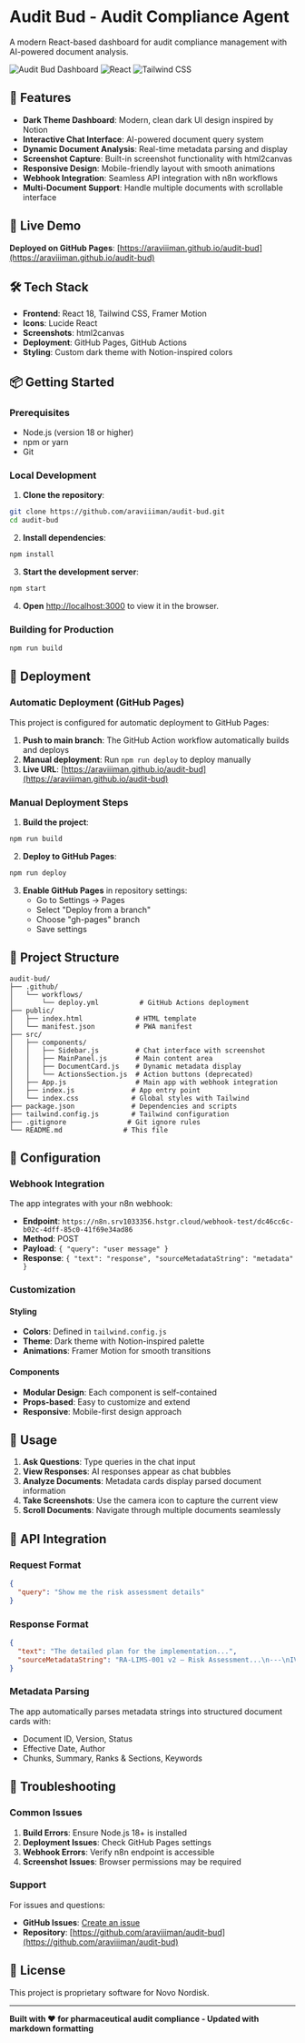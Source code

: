 # Audit Bud - Audit Compliance Agent

A modern React-based dashboard for audit compliance management with AI-powered document analysis.

![Audit Bud Dashboard](https://img.shields.io/badge/Status-Live-brightgreen)
![React](https://img.shields.io/badge/React-18-blue)
![Tailwind CSS](https://img.shields.io/badge/Tailwind-CSS-38B2AC)

## 🌟 Features

- **Dark Theme Dashboard**: Modern, clean dark UI design inspired by Notion
- **Interactive Chat Interface**: AI-powered document query system
- **Dynamic Document Analysis**: Real-time metadata parsing and display
- **Screenshot Capture**: Built-in screenshot functionality with html2canvas
- **Responsive Design**: Mobile-friendly layout with smooth animations
- **Webhook Integration**: Seamless API integration with n8n workflows
- **Multi-Document Support**: Handle multiple documents with scrollable interface

## 🚀 Live Demo

**Deployed on GitHub Pages**: [https://araviiiman.github.io/audit-bud](https://araviiiman.github.io/audit-bud)

## 🛠 Tech Stack

- **Frontend**: React 18, Tailwind CSS, Framer Motion
- **Icons**: Lucide React
- **Screenshots**: html2canvas
- **Deployment**: GitHub Pages, GitHub Actions
- **Styling**: Custom dark theme with Notion-inspired colors

## 📦 Getting Started

### Prerequisites

- Node.js (version 18 or higher)
- npm or yarn
- Git

### Local Development

1. **Clone the repository**:
```bash
git clone https://github.com/araviiiman/audit-bud.git
cd audit-bud
```

2. **Install dependencies**:
```bash
npm install
```

3. **Start the development server**:
```bash
npm start
```

4. **Open** [http://localhost:3000](http://localhost:3000) to view it in the browser.

### Building for Production

```bash
npm run build
```

## 🚀 Deployment

### Automatic Deployment (GitHub Pages)

This project is configured for automatic deployment to GitHub Pages:

1. **Push to main branch**: The GitHub Action workflow automatically builds and deploys
2. **Manual deployment**: Run `npm run deploy` to deploy manually
3. **Live URL**: [https://araviiiman.github.io/audit-bud](https://araviiiman.github.io/audit-bud)

### Manual Deployment Steps

1. **Build the project**:
```bash
npm run build
```

2. **Deploy to GitHub Pages**:
```bash
npm run deploy
```

3. **Enable GitHub Pages** in repository settings:
   - Go to Settings → Pages
   - Select "Deploy from a branch"
   - Choose "gh-pages" branch
   - Save settings

## 📁 Project Structure

```
audit-bud/
├── .github/
│   └── workflows/
│       └── deploy.yml          # GitHub Actions deployment
├── public/
│   ├── index.html             # HTML template
│   └── manifest.json          # PWA manifest
├── src/
│   ├── components/
│   │   ├── Sidebar.js         # Chat interface with screenshot
│   │   ├── MainPanel.js       # Main content area
│   │   ├── DocumentCard.js    # Dynamic metadata display
│   │   └── ActionsSection.js  # Action buttons (deprecated)
│   ├── App.js                 # Main app with webhook integration
│   ├── index.js              # App entry point
│   └── index.css             # Global styles with Tailwind
├── package.json              # Dependencies and scripts
├── tailwind.config.js        # Tailwind configuration
├── .gitignore               # Git ignore rules
└── README.md               # This file
```

## 🔧 Configuration

### Webhook Integration

The app integrates with your n8n webhook:
- **Endpoint**: `https://n8n.srv1033356.hstgr.cloud/webhook-test/dc46cc6c-b02c-4dff-85c0-41f69e34ad86`
- **Method**: POST
- **Payload**: `{ "query": "user message" }`
- **Response**: `{ "text": "response", "sourceMetadataString": "metadata" }`

### Customization

#### Styling
- **Colors**: Defined in `tailwind.config.js`
- **Theme**: Dark theme with Notion-inspired palette
- **Animations**: Framer Motion for smooth transitions

#### Components
- **Modular Design**: Each component is self-contained
- **Props-based**: Easy to customize and extend
- **Responsive**: Mobile-first design approach

## 🎯 Usage

1. **Ask Questions**: Type queries in the chat input
2. **View Responses**: AI responses appear as chat bubbles
3. **Analyze Documents**: Metadata cards display parsed document information
4. **Take Screenshots**: Use the camera icon to capture the current view
5. **Scroll Documents**: Navigate through multiple documents seamlessly

## 🔄 API Integration

### Request Format
```json
{
  "query": "Show me the risk assessment details"
}
```

### Response Format
```json
{
  "text": "The detailed plan for the implementation...",
  "sourceMetadataString": "RA-LIMS-001 v2 — Risk Assessment...\n---\nIVP-LIMS-001 v1 — IT Implementation..."
}
```

### Metadata Parsing
The app automatically parses metadata strings into structured document cards with:
- Document ID, Version, Status
- Effective Date, Author
- Chunks, Summary, Ranks & Sections, Keywords

## 🐛 Troubleshooting

### Common Issues

1. **Build Errors**: Ensure Node.js 18+ is installed
2. **Deployment Issues**: Check GitHub Pages settings
3. **Webhook Errors**: Verify n8n endpoint is accessible
4. **Screenshot Issues**: Browser permissions may be required

### Support

For issues and questions:
- **GitHub Issues**: [Create an issue](https://github.com/araviiiman/audit-bud/issues)
- **Repository**: [https://github.com/araviiiman/audit-bud](https://github.com/araviiiman/audit-bud)

## 📄 License

This project is proprietary software for Novo Nordisk.

---

**Built with ❤️ for pharmaceutical audit compliance - Updated with markdown formatting**
